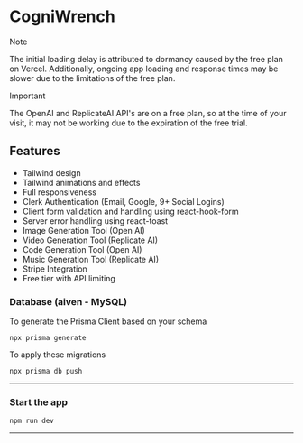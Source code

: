 ﻿# CogniWrench

> [!NOTE]  
> The initial loading delay is attributed to dormancy caused by the free plan on Vercel. Additionally, ongoing app loading and response times may be slower due to the limitations of the free plan.

> [!IMPORTANT]  
> The OpenAI and ReplicateAI API's are on a free plan, so at the time of your visit, it may not be working due to the expiration of the free trial.

## Features

- Tailwind design
- Tailwind animations and effects
- Full responsiveness
- Clerk Authentication (Email, Google, 9+ Social Logins)
- Client form validation and handling using react-hook-form
- Server error handling using react-toast
- Image Generation Tool (Open AI)
- Video Generation Tool (Replicate AI)
- Code Generation Tool (Open AI)
- Music Generation Tool (Replicate AI)
- Stripe Integration
- Free tier with API limiting

### Database (aiven - MySQL)

To generate the Prisma Client based on your schema

```shell
npx prisma generate

```

To apply these migrations

```shell
npx prisma db push

```

---

### Start the app

```shell
npm run dev
```

---
